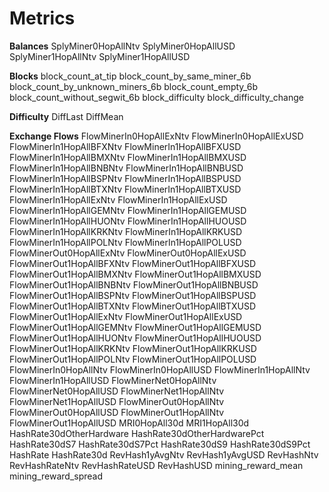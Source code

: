 

# Metrics

**Balances**
SplyMiner0HopAllNtv
SplyMiner0HopAllUSD
SplyMiner1HopAllNtv
SplyMiner1HopAllUSD

**Blocks**
block_count_at_tip
block_count_by_same_miner_6b
block_count_by_unknown_miners_6b
block_count_empty_6b
block_count_without_segwit_6b
block_difficulty
block_difficulty_change

**Difficulty**
DiffLast
DiffMean

**Exchange Flows**
FlowMinerIn0HopAllExNtv
FlowMinerIn0HopAllExUSD
FlowMinerIn1HopAllBFXNtv
FlowMinerIn1HopAllBFXUSD
FlowMinerIn1HopAllBMXNtv
FlowMinerIn1HopAllBMXUSD
FlowMinerIn1HopAllBNBNtv
FlowMinerIn1HopAllBNBUSD
FlowMinerIn1HopAllBSPNtv
FlowMinerIn1HopAllBSPUSD
FlowMinerIn1HopAllBTXNtv
FlowMinerIn1HopAllBTXUSD
FlowMinerIn1HopAllExNtv
FlowMinerIn1HopAllExUSD
FlowMinerIn1HopAllGEMNtv
FlowMinerIn1HopAllGEMUSD
FlowMinerIn1HopAllHUONtv
FlowMinerIn1HopAllHUOUSD
FlowMinerIn1HopAllKRKNtv
FlowMinerIn1HopAllKRKUSD
FlowMinerIn1HopAllPOLNtv
FlowMinerIn1HopAllPOLUSD
FlowMinerOut0HopAllExNtv
FlowMinerOut0HopAllExUSD
FlowMinerOut1HopAllBFXNtv
FlowMinerOut1HopAllBFXUSD
FlowMinerOut1HopAllBMXNtv
FlowMinerOut1HopAllBMXUSD
FlowMinerOut1HopAllBNBNtv
FlowMinerOut1HopAllBNBUSD
FlowMinerOut1HopAllBSPNtv
FlowMinerOut1HopAllBSPUSD
FlowMinerOut1HopAllBTXNtv
FlowMinerOut1HopAllBTXUSD
FlowMinerOut1HopAllExNtv
FlowMinerOut1HopAllExUSD
FlowMinerOut1HopAllGEMNtv
FlowMinerOut1HopAllGEMUSD
FlowMinerOut1HopAllHUONtv
FlowMinerOut1HopAllHUOUSD
FlowMinerOut1HopAllKRKNtv
FlowMinerOut1HopAllKRKUSD
FlowMinerOut1HopAllPOLNtv
FlowMinerOut1HopAllPOLUSD
FlowMinerIn0HopAllNtv
FlowMinerIn0HopAllUSD
FlowMinerIn1HopAllNtv
FlowMinerIn1HopAllUSD
FlowMinerNet0HopAllNtv
FlowMinerNet0HopAllUSD
FlowMinerNet1HopAllNtv
FlowMinerNet1HopAllUSD
FlowMinerOut0HopAllNtv
FlowMinerOut0HopAllUSD
FlowMinerOut1HopAllNtv
FlowMinerOut1HopAllUSD
MRI0HopAll30d
MRI1HopAll30d
HashRate30dOtherHardware
HashRate30dOtherHardwarePct
HashRate30dS7
HashRate30dS7Pct
HashRate30dS9
HashRate30dS9Pct
HashRate
HashRate30d
RevHash1yAvgNtv
RevHash1yAvgUSD
RevHashNtv
RevHashRateNtv
RevHashRateUSD
RevHashUSD
mining_reward_mean
mining_reward_spread